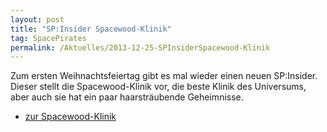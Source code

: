 ```yaml
---
layout: post
title: "SP:Insider Spacewood-Klinik"
tag: SpacePirates
permalink: /Aktuelles/2013-12-25-SPInsiderSpacewood-Klinik
---
```


Zum ersten Weihnachtsfeiertag gibt es mal wieder einen neuen SP:Insider. Dieser stellt die Spacewood-Klinik vor, die beste Klinik des Universums, aber auch sie hat ein paar haarsträubende Geheimnisse.

- [zur Spacewood-Klinik](https://spacepirates.jcgames.de/Weltraum/Konzerne/Spacewood-Klinik/)

